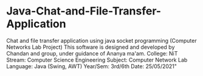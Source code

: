 # Java-Chat-and-File-Transfer-Application
Chat and file transfer application using java socket programming (Computer Networks Lab Project)
This software is designed and developed by Chandan and group, 
under guidance of Ananya ma'am.
College: NiT
Stream: Computer Science Engineering
Subject: Computer Network Lab
Language: Java (Swing, AWT)
Year/Sem: 3rd/6th
Date: 25/05/2021"
